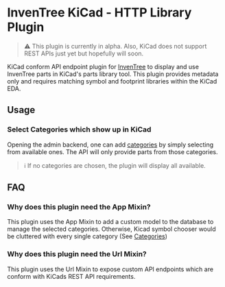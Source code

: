 # InvenTree KiCad - HTTP Library Plugin

> ⚠️ This plugin is currently in alpha. Also, KiCad does not support REST APIs just yet but hopefully will soon.

KiCad conform API endpoint plugin for [InvenTree](https://inventree.org)  to display and use InvenTree parts in KiCad's parts library tool. This plugin provides metadata only and requires matching symbol and footprint libraries within the KiCad EDA.

## Usage

### Select Categories which show up in KiCad

Opening the admin backend, one can add [categories](#select-categories-which-show-up-in-kicad) by simply selecting from available ones. The API will only provide parts from those categories.

> ℹ️ If no categories are chosen, the plugin will display all available.

## FAQ

### Why does this plugin need the App Mixin?

This plugin uses the App Mixin to add a custom model to the database to manage the selected categories. Otherwise, Kicad symbol chooser would be cluttered with every single category (See [Categories](#select-categories-which-show-up-in-kicad))

### Why does this plugin need the Url Mixin?

This plugin uses the Url Mixin to expose custom API endpoints which are conform with KiCads REST API requirements.


